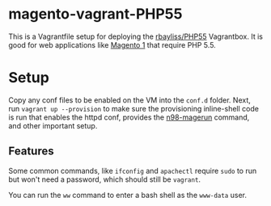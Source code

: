 # magento-vagrant-PHP55
This is a Vagrantfile setup for deploying the [rbayliss/PHP55](https://atlas.hashicorp.com/rbayliss/boxes/PHP55) Vagrantbox. It is good for web applications like [Magento 1](https://magento.com/tech-resources/download) that require PHP 5.5.

# Setup
Copy any conf files to be enabled on the VM into the `conf.d` folder. Next, run `vagrant up --provision` to make sure the provisioning inline-shell code is run that enables the httpd conf, provides the [n98-magerun](https://github.com/netz98/n98-magerun) command, and other important setup.

## Features
Some common commands, like `ifconfig` and `apachectl` require `sudo` to run but won't need a password, which should still be `vagrant`.

You can run the `ww` command to enter a bash shell as the `www-data` user. 